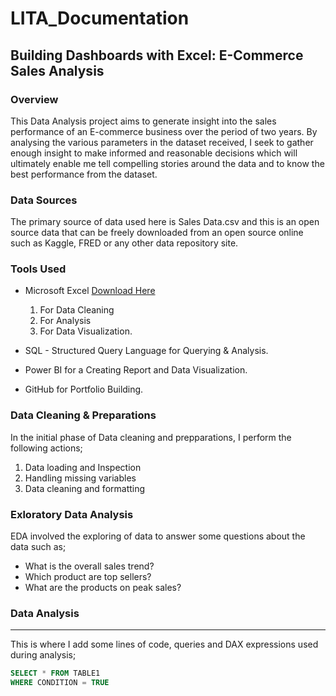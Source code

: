 # LITA_Documentation

## Building Dashboards with Excel: E-Commerce Sales Analysis

### Overview
This Data Analysis project aims to generate insight into the sales performance of an E-commerce business over the period of two years. By analysing the various parameters in the dataset received, I seek to gather enough insight to make informed and reasonable decisions which will ultimately enable me tell  compelling stories around the data and to know the best performance from the dataset.

### Data Sources
The primary source of data used here is Sales Data.csv and this is an open source data that can be freely downloaded from an open source online such as Kaggle, FRED or any other data repository site.

### Tools Used
- Microsoft Excel [Download Here](https://www.microsoft.com)
   1. For Data Cleaning
   2. For Analysis
   3.  For Data Visualization.

- SQL - Structured Query Language for Querying & Analysis.
- Power BI for a Creating Report and Data Visualization.
- GitHub for Portfolio Building.

 ### Data Cleaning & Preparations
 In the initial phase of Data cleaning and prepparations, I perform the following actions;
 1. Data loading and Inspection
 2. Handling missing variables
 3. Data cleaning and formatting

### Exloratory Data Analysis
EDA involved the exploring of data to answer some questions about the data such as;
- What is the overall sales trend?
- Which product are top sellers?
- What are the products on peak sales?

### Data Analysis
---
This is where I add some lines of code, queries and DAX expressions used during analysis;

```SQL
SELECT * FROM TABLE1
WHERE CONDITION = TRUE
